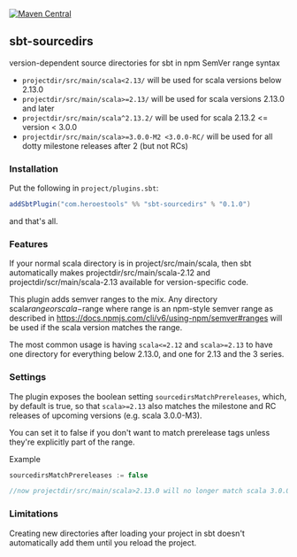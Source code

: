 [![Maven Central](https://maven-badges.herokuapp.com/maven-central/com.heroestools/sbt-sourcedirs/badge.svg)](https://maven-badges.herokuapp.com/maven-central/com.heroestools/sbt-sourcedirs)


## sbt-sourcedirs

version-dependent source directories for sbt in npm SemVer range syntax

* `projectdir/src/main/scala<2.13/` will be used for scala versions below 2.13.0
* `projectdir/src/main/scala>=2.13/` will be used for scala versions 2.13.0 and later
* `projectdir/src/main/scala^2.13.2/` will be used for scala 2.13.2 <= version < 3.0.0
* `projectdir/src/main/scala>=3.0.0-M2 <3.0.0-RC/` will be used for all dotty milestone releases after 2 (but not RCs)

### Installation

Put the following in `project/plugins.sbt`:

```scala
addSbtPlugin("com.heroestools" %% "sbt-sourcedirs" % "0.1.0")
```

and that's all.

### Features

If your normal scala directory is in project/src/main/scala, then sbt automatically
makes projectdir/src/main/scala-2.12 and projectdir/scr/main/scala-2.13 available
for version-specific code.

This plugin adds semver ranges to the mix. Any directory scala$range or scala-$range
where range is an npm-style semver range as described in
https://docs.npmjs.com/cli/v6/using-npm/semver#ranges will be used if the scala
version matches the range.

The most common usage is having `scala<=2.12` and `scala>=2.13` to have one directory
for everything below 2.13.0, and one for 2.13 and the 3 series.

### Settings

The plugin exposes the boolean setting `sourcedirsMatchPrereleases`, which, by default
is true, so that `scala>=2.13` also matches the milestone and RC releases of
upcoming versions (e.g. scala 3.0.0-M3).

You can set it to false if you don't want to match prerelease tags unless they're
explicitly part of the range.

Example

```scala
sourcedirsMatchPrereleases := false

//now projectdir/src/main/scala>2.13.0 will no longer match scala 3.0.0-RC1
```


### Limitations

Creating new directories after loading your project in sbt doesn't automatically
add them until you reload the project.